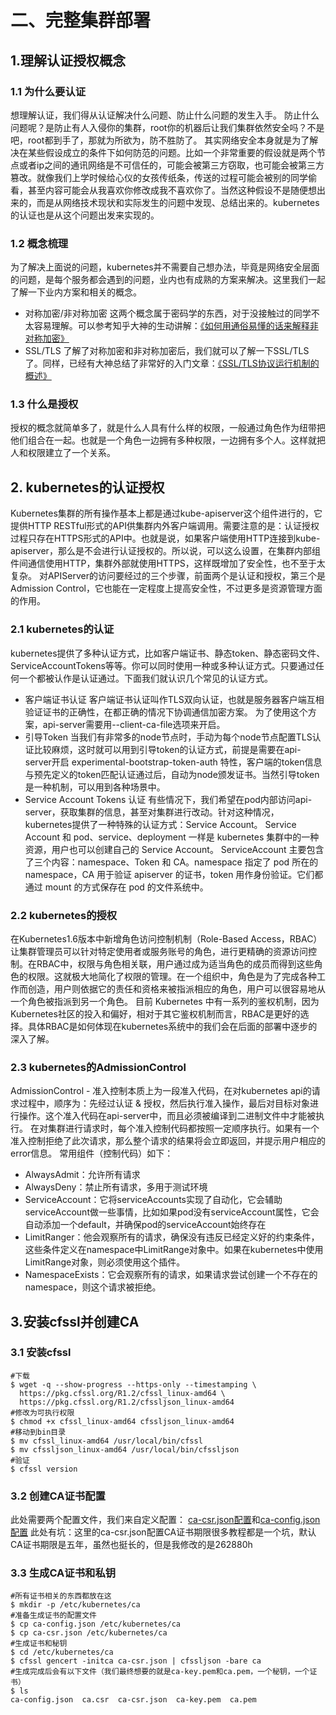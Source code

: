 # 二、完整集群部署
## 1.理解认证授权概念
### 1.1 为什么要认证
想理解认证，我们得从认证解决什么问题、防止什么问题的发生入手。
防止什么问题呢？是防止有人入侵你的集群，root你的机器后让我们集群依然安全吗？不是吧，root都到手了，那就为所欲为，防不胜防了。
其实网络安全本身就是为了解决在某些假设成立的条件下如何防范的问题。比如一个非常重要的假设就是两个节点或者ip之间的通讯网络是不可信任的，可能会被第三方窃取，也可能会被第三方篡改。就像我们上学时候给心仪的女孩传纸条，传送的过程可能会被别的同学偷看，甚至内容可能会从我喜欢你修改成我不喜欢你了。当然这种假设不是随便想出来的，而是从网络技术现状和实际发生的问题中发现、总结出来的。kubernetes的认证也是从这个问题出发来实现的。

### 1.2 概念梳理
为了解决上面说的问题，kubernetes并不需要自己想办法，毕竟是网络安全层面的问题，是每个服务都会遇到的问题，业内也有成熟的方案来解决。这里我们一起了解一下业内方案和相关的概念。

- 对称加密/非对称加密 这两个概念属于密码学的东西，对于没接触过的同学不太容易理解。可以参考知乎大神的生动讲解：[《如何用通俗易懂的话来解释非对称加密》](https://www.zhihu.com/question/33645891/answer/57721969)
- SSL/TLS 了解了对称加密和非对称加密后，我们就可以了解一下SSL/TLS了。同样，已经有大神总结了非常好的入门文章：[《SSL/TLS协议运行机制的概述》](http://www.ruanyifeng.com/blog/2014/02/ssl_tls.html)
### 1.3 什么是授权
授权的概念就简单多了，就是什么人具有什么样的权限，一般通过角色作为纽带把他们组合在一起。也就是一个角色一边拥有多种权限，一边拥有多个人。这样就把人和权限建立了一个关系。

## 2. kubernetes的认证授权
Kubernetes集群的所有操作基本上都是通过kube-apiserver这个组件进行的，它提供HTTP RESTful形式的API供集群内外客户端调用。需要注意的是：认证授权过程只存在HTTPS形式的API中。也就是说，如果客户端使用HTTP连接到kube-apiserver，那么是不会进行认证授权的。所以说，可以这么设置，在集群内部组件间通信使用HTTP，集群外部就使用HTTPS，这样既增加了安全性，也不至于太复杂。
对APIServer的访问要经过的三个步骤，前面两个是认证和授权，第三个是 Admission Control，它也能在一定程度上提高安全性，不过更多是资源管理方面的作用。

### 2.1 kubernetes的认证
kubernetes提供了多种认证方式，比如客户端证书、静态token、静态密码文件、ServiceAccountTokens等等。你可以同时使用一种或多种认证方式。只要通过任何一个都被认作是认证通过。下面我们就认识几个常见的认证方式。

- 客户端证书认证 客户端证书认证叫作TLS双向认证，也就是服务器客户端互相验证证书的正确性，在都正确的情况下协调通信加密方案。 为了使用这个方案，api-server需要用--client-ca-file选项来开启。
- 引导Token 当我们有非常多的node节点时，手动为每个node节点配置TLS认证比较麻烦，这时就可以用到引导token的认证方式，前提是需要在api-server开启 experimental-bootstrap-token-auth 特性，客户端的token信息与预先定义的token匹配认证通过后，自动为node颁发证书。当然引导token是一种机制，可以用到各种场景中。
- Service Account Tokens 认证 有些情况下，我们希望在pod内部访问api-server，获取集群的信息，甚至对集群进行改动。针对这种情况，kubernetes提供了一种特殊的认证方式：Service Account。 Service Account 和 pod、service、deployment 一样是 kubernetes 集群中的一种资源，用户也可以创建自己的 Service Account。 ServiceAccount 主要包含了三个内容：namespace、Token 和 CA。namespace 指定了 pod 所在的 namespace，CA 用于验证 apiserver 的证书，token 用作身份验证。它们都通过 mount 的方式保存在 pod 的文件系统中。
### 2.2 kubernetes的授权
在Kubernetes1.6版本中新增角色访问控制机制（Role-Based Access，RBAC）让集群管理员可以针对特定使用者或服务账号的角色，进行更精确的资源访问控制。在RBAC中，权限与角色相关联，用户通过成为适当角色的成员而得到这些角色的权限。这就极大地简化了权限的管理。在一个组织中，角色是为了完成各种工作而创造，用户则依据它的责任和资格来被指派相应的角色，用户可以很容易地从一个角色被指派到另一个角色。 目前 Kubernetes 中有一系列的鉴权机制，因为Kubernetes社区的投入和偏好，相对于其它鉴权机制而言，RBAC是更好的选择。具体RBAC是如何体现在kubernetes系统中的我们会在后面的部署中逐步的深入了解。

### 2.3 kubernetes的AdmissionControl
AdmissionControl - 准入控制本质上为一段准入代码，在对kubernetes api的请求过程中，顺序为：先经过认证 & 授权，然后执行准入操作，最后对目标对象进行操作。这个准入代码在api-server中，而且必须被编译到二进制文件中才能被执行。 在对集群进行请求时，每个准入控制代码都按照一定顺序执行。如果有一个准入控制拒绝了此次请求，那么整个请求的结果将会立即返回，并提示用户相应的error信息。 常用组件（控制代码）如下：

- AlwaysAdmit：允许所有请求
- AlwaysDeny：禁止所有请求，多用于测试环境
- ServiceAccount：它将serviceAccounts实现了自动化，它会辅助serviceAccount做一些事情，比如如果pod没有serviceAccount属性，它会自动添加一个default，并确保pod的serviceAccount始终存在
- LimitRanger：他会观察所有的请求，确保没有违反已经定义好的约束条件，这些条件定义在namespace中LimitRange对象中。如果在kubernetes中使用LimitRange对象，则必须使用这个插件。
- NamespaceExists：它会观察所有的请求，如果请求尝试创建一个不存在的namespace，则这个请求被拒绝。

## 3.安装cfssl并创建CA
### 3.1 安装cfssl
```
#下载
$ wget -q --show-progress --https-only --timestamping \
  https://pkg.cfssl.org/R1.2/cfssl_linux-amd64 \
  https://pkg.cfssl.org/R1.2/cfssljson_linux-amd64
#修改为可执行权限
$ chmod +x cfssl_linux-amd64 cfssljson_linux-amd64
#移动到bin目录
$ mv cfssl_linux-amd64 /usr/local/bin/cfssl
$ mv cfssljson_linux-amd64 /usr/local/bin/cfssljson
#验证
$ cfssl version
```
### 3.2 创建CA证书配置
此处需要两个配置文件，我们来自定义配置：
[ca-csr.json配置]()和[ca-config.json配置]()
此处有坑：这里的ca-csr.json配置CA证书期限很多教程都是一个坑，默认CA证书期限是五年，虽然也挺长的，但是我修改的是262880h
### 3.3 生成CA证书和私钥
```
#所有证书相关的东西都放在这
$ mkdir -p /etc/kubernetes/ca
#准备生成证书的配置文件
$ cp ca-config.json /etc/kubernetes/ca
$ cp ca-csr.json /etc/kubernetes/ca
#生成证书和秘钥
$ cd /etc/kubernetes/ca
$ cfssl gencert -initca ca-csr.json | cfssljson -bare ca
#生成完成后会有以下文件（我们最终想要的就是ca-key.pem和ca.pem，一个秘钥，一个证书）
$ ls
ca-config.json  ca.csr  ca-csr.json  ca-key.pem  ca.pem
```



